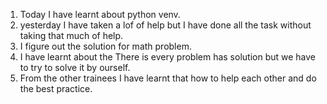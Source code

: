 1. Today I have learnt about python venv.
2. yesterday I have taken a lof of help but I have done all the task without taking that much of help.
3. I figure out the solution for math problem.
4. I have learnt about the There is every problem has solution but we have to try to solve it by ourself.
5. From the other trainees I have learnt that how to help each other and do the best practice.
